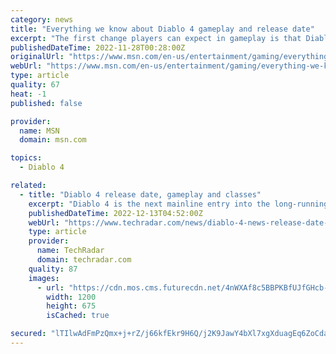```yaml
---
category: news
title: "Everything we know about Diablo 4 gameplay and release date"
excerpt: "The first change players can expect in gameplay is that Diablo 4 is an open-world game. The game won’t have a linear storyline but instead almost 150 dungeons and locations for players to explore."
publishedDateTime: 2022-11-28T00:28:00Z
originalUrl: "https://www.msn.com/en-us/entertainment/gaming/everything-we-know-about-diablo-4-gameplay-and-release-date/ar-AA14Dj1a"
webUrl: "https://www.msn.com/en-us/entertainment/gaming/everything-we-know-about-diablo-4-gameplay-and-release-date/ar-AA14Dj1a"
type: article
quality: 67
heat: -1
published: false

provider:
  name: MSN
  domain: msn.com

topics:
  - Diablo 4

related:
  - title: "Diablo 4 release date, gameplay and classes"
    excerpt: "Diablo 4 is the next mainline entry into the long-running RPG series. It's been a long time since the last instalment, meaning that fans around the world are hungry for any news available."
    publishedDateTime: 2022-12-13T04:52:00Z
    webUrl: "https://www.techradar.com/news/diablo-4-news-release-date-trailers-rumors"
    type: article
    provider:
      name: TechRadar
      domain: techradar.com
    quality: 87
    images:
      - url: "https://cdn.mos.cms.futurecdn.net/4nWXAf8c5BBPKBfUJfGHcb-1200-80.jpg"
        width: 1200
        height: 675
        isCached: true

secured: "lTIlwAdFmPzQmx+j+rZ/j66kfEkr9H6Q/j2K9JawY4bXl7xgXduagEq6ZoCdavbc1INJZf5L1nCGBBrNTvkSRg6pbPG9arRuH/2dgN+RCbO693QhWPlxd3noRZyqHwMGNVqRFHHchmYHToNS7eU/gKdV7YIkqvmQmq6RH4lrAUFokC8qf35POHeAEBpp96ruXu196DZ9N//5BiX9WP+pf9Qxn0kc00QiZbI4bBMVR+KXKF1oWL0lqWTkcuOydG2WLkAZzmWAmQAIcwAIDg4I7bnxmpMUCEQ4xhxRlGlpjjCAVu7TIkJGNMBRLEtVv5kYXUmg5cfIQLupftuknBRhUjV0fG6P0dTzGFNi+An1SNk=;ZNoUA5JGe/JT4YqtZpAgCg=="
---
```


